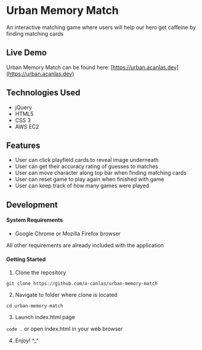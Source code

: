 # Urban Memory Match

An interactive matching game where users will help our hero get caffeine by finding matching cards

## Live Demo
Urban Memory Match can be found here: [https://urban.acanlas.dev](https://urban.acanlas.dev)

## Technologies Used
- jQuery
- HTML5
- CSS 3
- AWS EC2

## Features
- User can click playfield cards to reveal image underneath
- User can get their accuracy rating of guesses to matches
- User can move character along top bar when finding matching cards
- User can reset game to play again when finished with game
- User can keep track of how many games were played

## Development
#### System Requirements
- Google Chrome or Mozilla Firefox browser

All other requirements are already included with the application

#### Getting Started
1. Clone the repository

``` git clone https://github.com/a-canlas/urban-memory-match ```

2. Navigate to folder where clone is located

``` cd urban-memory-match ```

3. Launch index.html page

``` code . ```
or open index.html in your web browser

4. Enjoy! ^_^

